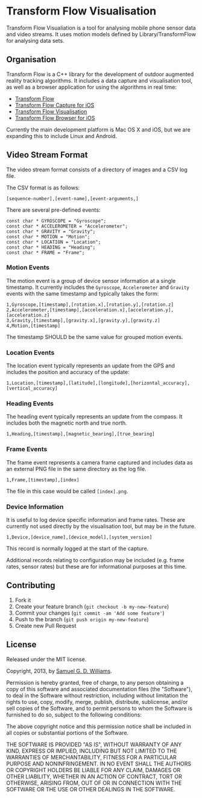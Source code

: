 # Transform Flow Visualisation

Transform Flow Visualiation is a tool for analysing mobile phone sensor data and video streams. It uses motion models defined by Library/TransformFlow for analysing data sets.

## Organisation

Transform Flow is a C++ library for the development of outdoor augmented reality tracking algorithms. It includes a data capture and visualisation tool, as well as a browser application for using the algorithms in real time:

- [Transform Flow](https://github.com/HITLabNZ/transform-flow)
- [Transform Flow Capture for iOS](https://github.com/HITLabNZ/transform-flow-capture-ios)
- [Transform Flow Visualisation](https://github.com/HITLabNZ/transform-flow-visualisation)
- [Transform Flow Browser for iOS](https://github.com/HITLabNZ/transform-flow-browser-ios)

Currently the main development platform is Mac OS X and iOS, but we are expanding this to include Linux and Android.

## Video Stream Format

The video stream format consists of a directory of images and a CSV log file.

The CSV format is as follows:

	[sequence-number],[event-name],[event-arguments,]

There are several pre-defined events:

	const char * GYROSCOPE = "Gyroscope";
	const char * ACCELEROMETER = "Accelerometer";
	const char * GRAVITY = "Gravity";
	const char * MOTION = "Motion";
	const char * LOCATION = "Location";
	const char * HEADING = "Heading";
	const char * FRAME = "Frame";

### Motion Events

The motion event is a group of device sensor information at a single timestamp. It currently includes the `Gyroscope`, `Accelerometer` and `Gravity` events with the same timestamp and typically takes the form:

	1,Gyroscope,[timestamp],[rotation.x],[rotation.y],[rotation.z]
	2,Accelerometer,[timestamp],[acceleration.x],[acceleration.y],[acceleration.z]
	3,Gravity,[timestamp],[gravity.x],[gravity.y],[gravity.z]
	4,Motion,[timestamp]

The timestamp SHOULD be the same value for grouped motion events.

### Location Events

The location event typically represents an update from the GPS and includes the position and accuracy of the update:

	1,Location,[timestamp],[latitude],[longitude],[horizontal_accuracy],[vertical_accuracy]

### Heading Events

The heading event typically represents an update from the compass. It includes both the magnetic north and true north.

	1,Heading,[timestamp],[magnetic_bearing],[true_bearing]

### Frame Events

The frame event represents a camera frame captured and includes data as an external PNG file in the same directory as the log file.

	1,Frame,[timestamp],[index]

The file in this case would be called `[index].png`.

### Device Information

It is useful to log device specific information and frame rates. These are currently not used directly by the visualisation tool, but may be in the future.

	1,Device,[device_name],[device_model],[system_version]

This record is normally logged at the start of the capture.

Additional records relating to configuration may be included (e.g. frame rates, sensor rates) but these are for informational purposes at this time.

## Contributing

1. Fork it
2. Create your feature branch (`git checkout -b my-new-feature`)
3. Commit your changes (`git commit -am 'Add some feature'`)
4. Push to the branch (`git push origin my-new-feature`)
5. Create new Pull Request

## License

Released under the MIT license.

Copyright, 2013, by [Samuel G. D. Williams](http://www.codeotaku.com/samuel-williams).

Permission is hereby granted, free of charge, to any person obtaining a copy
of this software and associated documentation files (the "Software"), to deal
in the Software without restriction, including without limitation the rights
to use, copy, modify, merge, publish, distribute, sublicense, and/or sell
copies of the Software, and to permit persons to whom the Software is
furnished to do so, subject to the following conditions:

The above copyright notice and this permission notice shall be included in
all copies or substantial portions of the Software.

THE SOFTWARE IS PROVIDED "AS IS", WITHOUT WARRANTY OF ANY KIND, EXPRESS OR
IMPLIED, INCLUDING BUT NOT LIMITED TO THE WARRANTIES OF MERCHANTABILITY,
FITNESS FOR A PARTICULAR PURPOSE AND NONINFRINGEMENT. IN NO EVENT SHALL THE
AUTHORS OR COPYRIGHT HOLDERS BE LIABLE FOR ANY CLAIM, DAMAGES OR OTHER
LIABILITY, WHETHER IN AN ACTION OF CONTRACT, TORT OR OTHERWISE, ARISING FROM,
OUT OF OR IN CONNECTION WITH THE SOFTWARE OR THE USE OR OTHER DEALINGS IN
THE SOFTWARE.